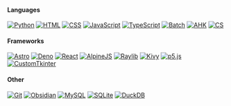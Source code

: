 #### Languages
[![Python](https://img.shields.io/badge/Python-3776AB?logo=python&logoColor=fff)](https://www.python.org/)
[![HTML](https://img.shields.io/badge/HTML-%23E34F26.svg?logo=html5&logoColor=white)](https://developer.mozilla.org/en-US/docs/Web/HTML)
[![CSS](https://img.shields.io/badge/CSS-1572B6?logo=css3&logoColor=fff)](https://developer.mozilla.org/en-US/docs/Web/CSS)
[![JavaScript](https://img.shields.io/badge/JavaScript-F7DF1E?logo=javascript&logoColor=000)](https://developer.mozilla.org/en-US/docs/Web/JavaScript)
[![TypeScript](https://img.shields.io/badge/TypeScript-3178C6?logo=typescript&logoColor=fff)](https://www.typescriptlang.org/)
[![Batch](https://img.shields.io/badge/Batch-4D4D4D?logo=gnu-bash&logoColor=white)](https://ss64.com/nt/)
[![AHK](https://img.shields.io/badge/AHK-334455?logo=autohotkey&logoColor=white)](https://www.autohotkey.com/)
[![CS](https://img.shields.io/badge/Dotnet-512BD4?logo=dotnet&logoColor=fff)](https://dotnet.microsoft.com/)

#### Frameworks
[![Astro](https://img.shields.io/badge/Astro-000?logo=astro&logoColor=fff)](https://astro.build/)
[![Deno](https://img.shields.io/badge/Deno-000?logo=deno&logoColor=fff)](https://deno.com/)
[![React](https://img.shields.io/badge/React-%2320232a.svg?logo=react&logoColor=%2361DAFB)](https://react.dev/)
[![AlpineJS](https://img.shields.io/badge/AlpineJS-2d3441?logo=alpine.js&logoColor=fff)](https://alpinejs.dev/)
[![Raylib](https://img.shields.io/badge/Raylib-fff?logo=raylib&logoColor=black)](https://www.raylib.com/)
[![Kivy](https://img.shields.io/badge/Kivy-202326?logo=python&logoColor=white)](https://kivy.org/)
[![p5.js](https://img.shields.io/badge/P5.js-ED225D?logo=javascript&logoColor=white)](https://p5js.org/)
[![CustomTkinter](https://img.shields.io/badge/CustomTkinter-029cff?logo=python&logoColor=white)](https://customtkinter.tomschimansky.com/)


#### Other
[![Git](https://img.shields.io/badge/Git-F05032?logo=git&logoColor=fff)](https://git-scm.com/)
[![Obsidian](https://img.shields.io/badge/Obsidian-%23483699.svg?&logo=obsidian&logoColor=white)](https://obsidian.md/)
[![MySQL](https://img.shields.io/badge/MySQL-4479A1?logo=mysql&logoColor=fff)](https://www.mysql.com/)
[![SQLite](https://img.shields.io/badge/SQLite-%2307405e.svg?logo=sqlite&logoColor=white)](https://www.sqlite.org/)
[![DuckDB](https://img.shields.io/badge/DuckDB-FFF000?logoColor=white&labelColor=181818&logo=duckdb)](https://duckdb.org/)

